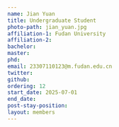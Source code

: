 ```yaml
---
name: Jian Yuan
title: Undergraduate Student 
photo-path: jian_yuan.jpg
affiliation-1: Fudan University
affiliation-2: 
bachelor: 
master:  
phd:  
email: 23307110123@m.fudan.edu.cn
twitter: 
github: 
ordering: 12
start_date: 2025-07-01
end_date: 
post-stay-position: 
layout: members
---
```


